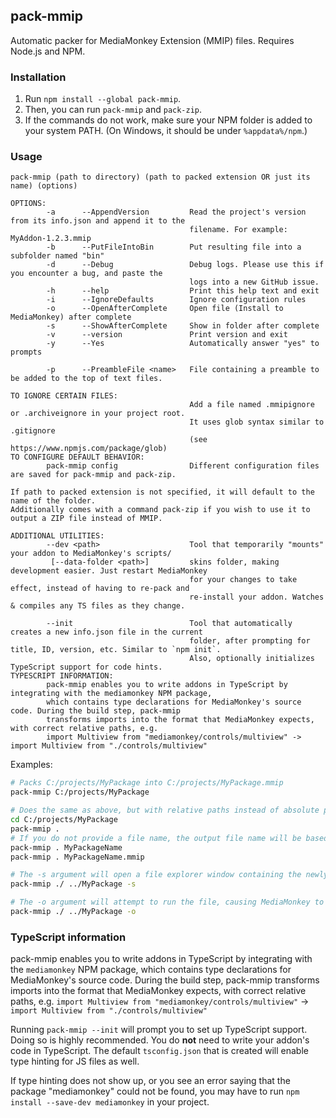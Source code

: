 ## pack-mmip

Automatic packer for MediaMonkey Extension (MMIP) files. Requires Node.js and NPM.

### Installation
1. Run `npm install --global pack-mmip`.
1. Then, you can run `pack-mmip` and `pack-zip`.
1. If the commands do not work, make sure your NPM folder is added to your system PATH. (On Windows, it should be under `%appdata%/npm`.)

### Usage
```
pack-mmip (path to directory) (path to packed extension OR just its name) (options)

OPTIONS:
        -a      --AppendVersion         Read the project's version from its info.json and append it to the
                                        filename. For example: MyAddon-1.2.3.mmip
        -b      --PutFileIntoBin        Put resulting file into a subfolder named "bin"
        -d      --Debug                 Debug logs. Please use this if you encounter a bug, and paste the
                                        logs into a new GitHub issue.
        -h      --help                  Print this help text and exit
        -i      --IgnoreDefaults        Ignore configuration rules
        -o      --OpenAfterComplete     Open file (Install to MediaMonkey) after complete
        -s      --ShowAfterComplete     Show in folder after complete
        -v      --version               Print version and exit
        -y      --Yes                   Automatically answer "yes" to prompts

        -p      --PreambleFile <name>   File containing a preamble to be added to the top of text files.

TO IGNORE CERTAIN FILES:
                                        Add a file named .mmipignore or .archiveignore in your project root.
                                        It uses glob syntax similar to .gitignore
                                        (see https://www.npmjs.com/package/glob)
TO CONFIGURE DEFAULT BEHAVIOR:
        pack-mmip config                Different configuration files are saved for pack-mmip and pack-zip.

If path to packed extension is not specified, it will default to the name of the folder.
Additionally comes with a command pack-zip if you wish to use it to output a ZIP file instead of MMIP.

ADDITIONAL UTILITIES:
        --dev <path>                    Tool that temporarily "mounts" your addon to MediaMonkey's scripts/
         [--data-folder <path>]         skins folder, making development easier. Just restart MediaMonkey
                                        for your changes to take effect, instead of having to re-pack and
                                        re-install your addon. Watches & compiles any TS files as they change.

        --init                          Tool that automatically creates a new info.json file in the current
                                        folder, after prompting for title, ID, version, etc. Similar to `npm init`.
                                        Also, optionally initializes TypeScript support for code hints.
TYPESCRIPT INFORMATION:
        pack-mmip enables you to write addons in TypeScript by integrating with the mediamonkey NPM package,
        which contains type declarations for MediaMonkey's source code. During the build step, pack-mmip
        transforms imports into the format that MediaMonkey expects, with correct relative paths, e.g.
        import Multiview from "mediamonkey/controls/multiview" -> import Multiview from "./controls/multiview"
```

Examples:
```sh
# Packs C:/projects/MyPackage into C:/projects/MyPackage.mmip
pack-mmip C:/projects/MyPackage

# Does the same as above, but with relative paths instead of absolute paths
cd C:/projects/MyPackage
pack-mmip .
# If you do not provide a file name, the output file name will be based on the folder name. You can provide the output file name as a second argument.
pack-mmip . MyPackageName
pack-mmip . MyPackageName.mmip

# The -s argument will open a file explorer window containing the newly packed file.
pack-mmip ./ ../MyPackage -s

# The -o argument will attempt to run the file, causing MediaMonkey to install it.
pack-mmip ./ ../MyPackage -o
```

### TypeScript information
pack-mmip enables you to write addons in TypeScript by integrating with the `mediamonkey` NPM package, which contains type declarations for MediaMonkey's source code. During the build step, pack-mmip transforms imports into the format that MediaMonkey expects, with correct relative paths, e.g. 
`import Multiview from "mediamonkey/controls/multiview"` -> `import Multiview from "./controls/multiview"`

Running `pack-mmip --init` will prompt you to set up TypeScript support. Doing so is highly recommended. You do **not** need to write your addon's code in TypeScript. The default `tsconfig.json` that is created will enable type hinting for JS files as well.

If type hinting does not show up, or you see an error saying that the package "mediamonkey" could not be found, you may have to run `npm install --save-dev mediamonkey` in your project.
<!-- ### Installation from source
1. Download as a zip, and extract it to the folder of your choice
1. Run `npm install`
1. Add the folder to your system PATH
1. Then, you can run `pack-mmip`. -->
